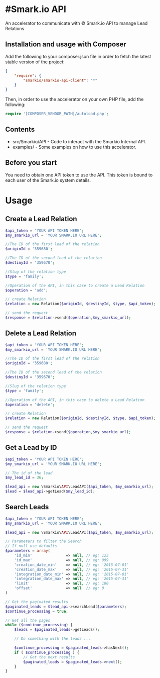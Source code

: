 #Smark.io API
=========================

An accelerator to communicate with © Smark.io API to manage Lead Relations

Installation and usage with Composer
----------


Add the following to your composer.json file in order to fetch the latest stable version of the project:

```json
{
    "require": {
        "smarkio/smarkio-api-client": "*"
    }
}
```

Then, in order to use the accelerator on your own PHP file, add the following:

```php
require '[COMPOSER_VENDOR_PATH]/autoload.php';
```


Contents
--------

- src/Smarkio/API - Code to interact with the Smarkio Internal API.
- examples/ - Some examples on how to use this accelerator.

Before you start
----------------

You need to obtain one API token to use the API. This token is bound to each user of the Smark.io system details.


# Usage

## Create a Lead Relation


```php
$api_token = 'YOUR API TOKEN HERE';
$my_smarkio_url = 'YOUR SMARK.IO URL HERE';

//The ID of the first lead of the relation
$originId = '359680';

//The ID of the second lead of the relation
$destinyId = '359670';

//Slug of the relation type
$type = 'family';

//Operation of the API, in this case to create a Lead Relation
$operation = 'add';

// create Relation
$relation = new Relation($originId, $destinyId, $type, $api_token);

// send the request
$response = $relation->send($operation,$my_smarkio_url);
```

## Delete a Lead Relation

```php
$api_token = 'YOUR API TOKEN HERE';
$my_smarkio_url = 'YOUR SMARK.IO URL HERE';

//The ID of the first lead of the relation
$originId = '359680';

//The ID of the second lead of the relation
$destinyId = '359670';

//Slug of the relation type
$type = 'family';

//Operation of the API, in this case to delete a Lead Relation
$operation = 'delete';

// create Relation
$relation = new Relation($originId, $destinyId, $type, $api_token);

// send the request
$response = $relation->send($operation,$my_smarkio_url);
```

## Get a Lead by ID

```php
$api_token = 'YOUR API TOKEN HERE';
$my_smarkio_url = 'YOUR SMARK.IO URL HERE';

// The id of the lead
$my_lead_id = 36;

$lead_api = new \Smarkio\API\LeadAPI($api_token, $my_smarkio_url);
$lead = $lead_api->getLead($my_lead_id);
```

## Search Leads

```php
$api_token = 'YOUR API TOKEN HERE';
$my_smarkio_url = 'YOUR SMARK.IO URL HERE';

$lead_api = new \Smarkio\API\LeadAPI($api_token, $my_smarkio_url);

// Parameters to filter the Search
// If null use defaults
$parameters = array(
    'id_min'               => null, // eg: 123
    'id_max'               => null, // eg: 999
    'creation_date_min'    => null, // eg: '2015-07-01'
    'creation_date_max'    => null, // eg: '2015-07-31'
    'integration_date_min' => null, // eg: '2015-07-01'
    'integration_date_max' => null, // eg: '2015-07-31'
    'limit'                => null, // eg: 100
    'offset'               => null  // eg: 0
)

// Get the paginated results
$paginated_leads = $lead_api->searchLead($parameters);
$continue_processing = true;

// Get all the pages
while ($continue_processing) {
    $leads = $paginated_leads->getLeads();

    // Do something with the leads ...

    $continue_processing = $paginated_leads->hasNext();
    if ( $continue_processing ) {
        // Get the next results
        $paginated_leads = $paginated_leads->next();
    }
}
```
